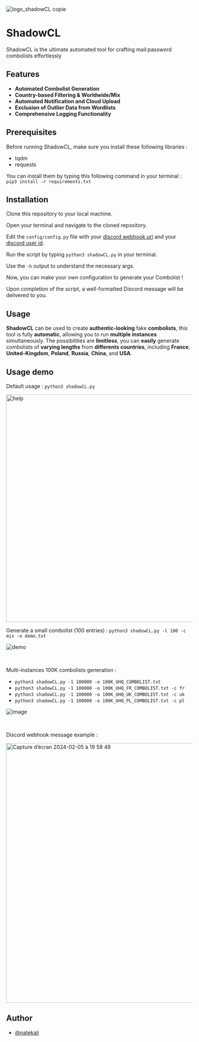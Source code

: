 ![logo_shadowCL copie](https://github.com/natekali/ShadowCL/assets/117448792/1019b073-1b62-43fe-82d0-0d35d30ffbdd)
# ShadowCL
ShadowCL is the ultimate automated tool for crafting mail:password combolists effortlessly

## Features
* **Automated Combolist Generation**
* **Country-based Filtering & Worldwide/Mix**
* **Automated Notification and Cloud Upload**
* **Exclusion of Outlier Data from Wordlists**
* **Comprehensive Logging Functionality**

## Prerequisites
Before running ShadowCL, make sure you install these following libraries :
* tqdm
* requests

You can install them by typing this following command in your terminal :  
`pip3 install -r requirements.txt`

## Installation

Clone this repository to your local machine.

Open your terminal and navigate to the cloned repository.

Edit the `config/config.py` file with your [discord webhook url](https://support.discord.com/hc/en-us/articles/228383668-Intro-to-Webhooks) and your [discord user id](https://www.businessinsider.com/guides/tech/discord-id?r=US&IR=T#:~:text=To%20find%20a%20user's%20Discord,sidebar%20and%20select%20Copy%20ID.).

Run the script by typing `python3 shadowCL.py` in your terminal.

Use the `-h` output to understand the necessary args.

Now, you can make your own configuration to generate your Combolist !

Upon completion of the script, a well-formatted Discord message will be delivered to you.

## Usage
**ShadowCL** can be used to create **authentic-looking** fake **combolists**, this tool is fully **automatic**, allowing you to run **multiple instances** simultaneously. The possibilities are **limitless**, you can **easily** generate combolists of **varying lengths** from **differents countries**, including **France**, **United-Kingdom**, **Poland**, **Russia**, **China**, and **USA**.

## Usage demo
Default usage : `python3 shadowCL.py`

<img width="615" alt="help" src="https://github.com/natekali/ShadowCL/assets/117448792/6655679b-3703-430f-b060-cb565db65e4c">

 

Generate a small combolist (100 entries) : `python3 shadowCL.py -l 100 -c mix -o demo.txt`

![demo](https://github.com/natekali/ShadowCL/assets/117448792/1446fd84-2ff8-41f5-a73b-e518daa8babf)

<br>

Multi-instances 100K combolists generation :
- `python3 shadowCL.py -1 100000 -o 100K_UHQ_COMBOLIST.txt`
- `python3 shadowCL.py -1 100000 -o 100K_UHQ_FR_COMBOLIST.txt -c fr`
- `python3 shadowCL.py -1 100000 -o 100K_UHQ_UK_COMBOLIST.txt -c uk`
- `python3 shadowCL.py -1 100000 -o 100K_UHQ_PL_COMBOLIST.txt -c pl`

![image](https://github.com/natekali/ShadowCL/assets/117448792/408fa61c-8f89-45d2-b506-38228aee37ef)

<br>

Discord webhook message example : 

<img width="702" alt="Capture d’écran 2024-02-05 à 19 58 48" src="https://github.com/natekali/ShadowCL/assets/117448792/1ab19c24-3c60-44fe-88ff-b18dead62015">

## Author
* [@natekali](https://github.com/natekali)

